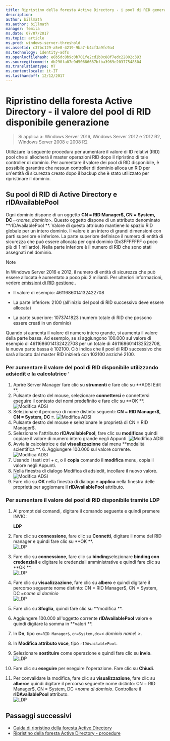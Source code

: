 ```yaml
---
title: Ripristino della foresta Active Directory - i pool di RID generazione
description: 
author: billmath
ms.author: billmath
manager: femila
ms.date: 07/07/2017
ms.topic: article
ms.prod: windows-server-threshold
ms.assetid: c37bc129-a5e0-4219-9ba7-b4cf3a9fc9a4
ms.technology: identity-adfs
ms.openlocfilehash: e6b5dc8b9c0b701fe2cd1b0c88f7edc22802c393
ms.sourcegitcommit: db290fa07e9d50686667bfba3969e20377548504
ms.translationtype: MT
ms.contentlocale: it-IT
ms.lasthandoff: 12/12/2017
---
```

# <a name="ad-forest-recovery---raising-the-value-of-available-rid-pools"></a>Ripristino della foresta Active Directory - il valore del pool di RID disponibile generazione 

>Si applica a: Windows Server 2016, Windows Server 2012 e 2012 R2, Windows Server 2008 e 2008 R2
 
 Utilizzare la seguente procedura per aumentare il valore di ID relativi (RID) pool che si allocherà il master operazioni RID dopo il ripristino di tale controller di dominio. Per aumentare il valore dei pool di RID disponibile, è possibile garantire che nessun controller di dominio alloca un RID per un'entità di sicurezza creato dopo il backup che è stato utilizzato per ripristinare il dominio.  
 
## <a name="about-active-directory-rid-pools-and-ridavailablepool"></a>Su pool di RID di Active Directory e rIDAvailablePool
 Ogni dominio dispone di un oggetto **CN = RID Manager$, CN = System, DC**=<*nome_dominio*>. Questo oggetto dispone di un attributo denominato **rIDAvailablePool **. Valore di questo attributo mantiene lo spazio RID globale per un intero dominio. Il valore è un intero di grandi dimensioni con parti superiore e inferiore. La parte superiore definisce il numero di entità di sicurezza che può essere allocata per ogni dominio (0x3FFFFFFF o poco più di 1 miliardo). Nella parte inferiore è il numero di RID che sono stati assegnati nel dominio.  
  
> [!NOTE]
>  In Windows Server 2016 e 2012, il numero di entità di sicurezza che può essere allocata è aumentato a poco più 2 miliardi. Per ulteriori informazioni, vedere [emissioni di RID gestione ](https://technet.microsoft.com/library/jj574229.aspx).  
  
-   Il valore di esempio: 4611686014132422708  
  
-   La parte inferiore: 2100 (all'inizio del pool di RID successivo deve essere allocata)  
  
-   La parte superiore: 1073741823 (numero totale di RID che possono essere creati in un dominio)  
  
 Quando si aumenta il valore di numero intero grande, si aumenta il valore della parte bassa. Ad esempio, se si aggiungono 100.000 sul valore di esempio di 4611686014132422708 per un totale di 4611686014132522708, la nuova parte bassa è 102100. Ciò indica che il pool di RID successivo che sarà allocato dal master RID inizierà con 102100 anziché 2100.  
  
### <a name="to-raise-the-value-of-available-rid-pools-using-adsiedit-and-the-calculator--"></a>Per aumentare il valore del pool di RID disponibile utilizzando adsiedit e la calcolatrice '  
1.  Aprire Server Manager fare clic su **strumenti** e fare clic su **ADSI Edit **.    
2.  Pulsante destro del mouse, selezionare **connettersi** e connettersi eseguire il contesto dei nomi predefinito e fare clic su **OK **.
![Modifica ADSI](media/AD-Forest-Recovery-Raise-RID-Pool/adsi1.png) 
3. Selezionare il percorso di nome distinto seguenti: **CN = RID Manager$, CN = System, DC =<domain name>**.
![Modifica ADSI](media/AD-Forest-Recovery-Raise-RID-Pool/adsi2.png) 
3.  Pulsante destro del mouse e selezionare le proprietà di CN = RID Manager$.  
4.  Selezionare l'attributo **rIDAvailablePool**, fare clic su **modifica**e quindi copiare il valore di numero intero grande negli Appunti.
![Modifica ADSI](media/AD-Forest-Recovery-Raise-RID-Pool/adsi3.png)  
5.  Avvia la calcolatrice e dal **visualizzazione** dal menu **modalità scientifica **.  6.  Aggiungere 100.000 sul valore corrente.  
![Modifica ADSI](media/AD-Forest-Recovery-Raise-RID-Pool/adsi4.png) 
7.  Usando i tasti ctrl + c, o il **copia** comando il **modifica** menu, copia il valore negli Appunti.  
8.  Nella finestra di dialogo Modifica di adsiedit, incollare il nuovo valore. 
![Modifica ADSI](media/AD-Forest-Recovery-Raise-RID-Pool/adsi5.png) 
9. Fare clic su **OK** nella finestra di dialogo e **applica** nella finestra delle proprietà per aggiornare il **rIDAvailablePool** attributo.  
  
### <a name="to-raise-the-value-of-available-rid-pools-using-ldp"></a>Per aumentare il valore del pool di RID disponibile tramite LDP  
  
1.  Al prompt dei comandi, digitare il comando seguente e quindi premere INVIO:  
  
     **LDP**  
  
2.  Fare clic su **connessione**, fare clic su **Connetti**, digitare il nome del RID manager e quindi fare clic su **OK **.  
![LDP](media/AD-Forest-Recovery-Raise-RID-Pool/ldp1.png)
3.  Fare clic su **connessione**, fare clic su **binding**selezionare **binding con credenziali** e digitare le credenziali amministrative e quindi fare clic su **OK **.  
![LDP](media/AD-Forest-Recovery-Raise-RID-Pool/ldp2.png)
4.  Fare clic su **visualizzazione**, fare clic su **albero** e quindi digitare il percorso seguente nome distinto: CN = RID Manager$, CN = System, DC =*nome di dominio*  
![LDP](media/AD-Forest-Recovery-Raise-RID-Pool/ldp3.png)
5.  Fare clic su **Sfoglia**, quindi fare clic su **modifica **.  
6.  Aggiungere 100.000 all'oggetto corrente **rIDAvailablePool** valore e quindi digitare la somma in **valori **.  
7.  In **Dn**, tipo `cn=RID Manager$,cn=System,dc=`*< dominio name\ >*.  
8.  In **Modifica attributo voce**, tipo `rIDAvailablePool`.  
9. Selezionare **sostituire** come operazione e quindi fare clic su **invio**. </br>
![LDP](media/AD-Forest-Recovery-Raise-RID-Pool/ldp4.png) 
10. Fare clic su **eseguire** per eseguire l'operazione.  Fare clic su **Chiudi**.
11. Per convalidare la modifica, fare clic su **visualizzazione**, fare clic su **albero**e quindi digitare il percorso seguente nome distinto: CN = RID Manager$, CN = System, DC =*nome di dominio*.    Controllare il **rIDAvailablePool** attributo.  
![LDP](media/AD-Forest-Recovery-Raise-RID-Pool/ldp5.png)

## <a name="next-steps"></a>Passaggi successivi

- [Guida di ripristino della foresta Active Directory](AD-Forest-Recovery-Guide.md)
- [Ripristino della foresta Active Directory - procedure](AD-Forest-Recovery-Procedures.md)
 
